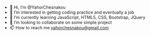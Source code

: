 - 👋 Hi, I’m @YahorChesnakou
- 👀 I’m interested in getting coding practice and eventually a job
- 🌱 I’m currently learning JavaScript, HTML5, CSS, Bootstrap, JQuery
- 💞️ I’m looking to collaborate on some simple project 
- 📫 How to reach me yahorchesnakou@gmail.com

<!---
YahorChesnakou/YahorChesnakou is a ✨ special ✨ repository because its `README.md` (this file) appears on your GitHub profile.
You can click the Preview link to take a look at your changes.
--->

